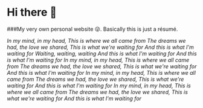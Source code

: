 # Hi there :metal:

###My very own personal website :stuck_out_tongue_winking_eye:. Basically this is just a résumé.

*In my mind, in my head,
This is where we all came from
The dreams we had, the love we shared,
This is what we're waiting for
And this is what I'm waiting for
Waiting, waiting, waiting
And this is what I'm waiting for
And this is what I'm waiting for
In my mind, in my head,
This is where we all came from
The dreams we had, the love we shared,
This is what we're waiting for
And this is what I'm waiting for
In my mind, in my head,
This is where we all came from
The dreams we had, the love we shared,
This is what we're waiting for
And this is what I'm waiting for
In my mind, in my head,
This is where we all came from
The dreams we had, the love we shared,
This is what we're waiting for
And this is what I'm waiting for*
<!--
**DiosBond/DiosBond** is a ✨ _special_ ✨ repository because its `README.md` (this file) appears on your GitHub profile.

Here are some ideas to get you started:

- 🔭 I’m currently working on ...
- 🌱 I’m currently learning ...
- 👯 I’m looking to collaborate on ...
- 🤔 I’m looking for help with ...
- 💬 Ask me about ...
- 📫 How to reach me: ...
- 😄 Pronouns: ...
- ⚡ Fun fact: ...
-->
